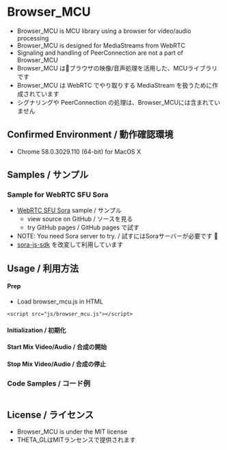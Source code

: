 # Browser_MCU

* Browser_MCU is MCU library using a browser for video/audio processing
* Browser_MCU is designed for MediaStreams from WebRTC
* Signaling and handling of PeerConnection are not a part of Browser_MCU
* Browser_MCU はブラウザの映像/音声処理を活用した、MCUライブラリです
* Browser_MCU は WebRTC でやり取りする MediaStream を扱うために作成されています
* シグナリングや PeerConnection の処理は、Browser_MCUには含まれていません

## Confirmed Environment / 動作確認環境

* Chrome  58.0.3029.110 (64-bit) for MacOS X


## Samples / サンプル

### Sample for WebRTC SFU Sora
* [WebRTC SFU Sora](https://sora.shiguredo.jp/) sample / サンプル
  * view source on GitHub / ソースを見る
  * try GitHub pages / GitHub pages で試す
* NOTE: You need Sora server to try. /  試すにはSoraサーバーが必要です 
* [sora-js-sdk](https://github.com/shiguredo/sora-js-sdk) を改変して利用しています


## Usage / 利用方法

#### Prep

* Load browser_mcu.js in HTML

```
<script src="js/browser_mcu.js"></script>
```

#### Initialization / 初期化

#### Start Mix Video/Audio / 合成の開始
 
#### Stop  Mix Video/Audio / 合成の停止


### Code Samples / コード例

```
```

## License / ライセンス

* Browser_MCU is under the MIT license
* THETA_GLはMITランセンスで提供されます



